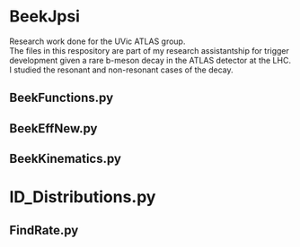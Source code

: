 # BeekJpsi
Research work done for the UVic ATLAS group.
<br>The files in this respository are part of my research assistantship for trigger development given a rare b-meson decay in the ATLAS detector at the LHC. I studied the resonant and non-resonant cases of the decay.

## BeekFunctions.py

## BeekEffNew.py

## BeekKinematics.py

# ID_Distributions.py

## FindRate.py
